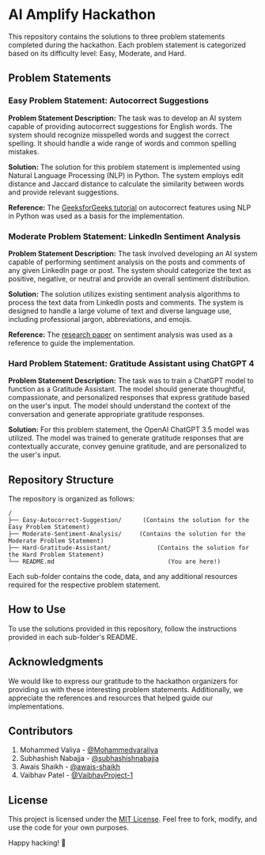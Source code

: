 # AI Amplify Hackathon

This repository contains the solutions to three problem statements completed during the hackathon. Each problem statement is categorized based on its difficulty level: Easy, Moderate, and Hard.

## Problem Statements

### Easy Problem Statement: Autocorrect Suggestions

**Problem Statement Description:**
The task was to develop an AI system capable of providing autocorrect suggestions for English words. The system should recognize misspelled words and suggest the correct spelling. It should handle a wide range of words and common spelling mistakes.

**Solution:**
The solution for this problem statement is implemented using Natural Language Processing (NLP) in Python. The system employs edit distance and Jaccard distance to calculate the similarity between words and provide relevant suggestions.

**Reference:**
The [GeeksforGeeks tutorial](https://www.geeksforgeeks.org/autocorrector-feature-using-nlp-in-python/) on autocorrect features using NLP in Python was used as a basis for the implementation.

### Moderate Problem Statement: LinkedIn Sentiment Analysis

**Problem Statement Description:**
The task involved developing an AI system capable of performing sentiment analysis on the posts and comments of any given LinkedIn page or post. The system should categorize the text as positive, negative, or neutral and provide an overall sentiment distribution.

**Solution:**
The solution utilizes existing sentiment analysis algorithms to process the text data from LinkedIn posts and comments. The system is designed to handle a large volume of text and diverse language use, including professional jargon, abbreviations, and emojis.

**Reference:**
The [research paper](https://arxiv.org/pdf/2010.12421.pdf) on sentiment analysis was used as a reference to guide the implementation.

### Hard Problem Statement: Gratitude Assistant using ChatGPT 4

**Problem Statement Description:**
The task was to train a ChatGPT model to function as a Gratitude Assistant. The model should generate thoughtful, compassionate, and personalized responses that express gratitude based on the user's input. The model should understand the context of the conversation and generate appropriate gratitude responses.

**Solution:**
For this problem statement, the OpenAI ChatGPT 3.5 model was utilized. The model was trained to generate gratitude responses that are contextually accurate, convey genuine gratitude, and are personalized to the user's input.

## Repository Structure

The repository is organized as follows:

```
/
├── Easy-Autocorrect-Suggestion/      (Contains the solution for the Easy Problem Statement)
├── Moderate-Sentiment-Analysis/     (Contains the solution for the Moderate Problem Statement)
├── Hard-Gratitude-Assistant/             (Contains the solution for the Hard Problem Statement)
└── README.md                                (You are here!)

```

Each sub-folder contains the code, data, and any additional resources required for the respective problem statement.

## How to Use

To use the solutions provided in this repository, follow the instructions provided in each sub-folder's README.

## Acknowledgments

We would like to express our gratitude to the hackathon organizers for providing us with these interesting problem statements. Additionally, we appreciate the references and resources that helped guide our implementations.

## Contributors

1. Mohammed Valiya - [@Mohammedvaraliya](https://github.com/Mohammedvaraliya)
2. Subhashish Nabajja - [@subhashishnabajja](https://github.com/subhashishnabajja)
3. Awais Shaikh - [@awais-shaikh](https://github.com/awais-shaikh)
4. Vaibhav Patel - [@VaibhavProject-1](https://github.com/VaibhavProject-1)

## License

This project is licensed under the [MIT License](https://www.notion.so/LICENSE). Feel free to fork, modify, and use the code for your own purposes.

Happy hacking! 🚀